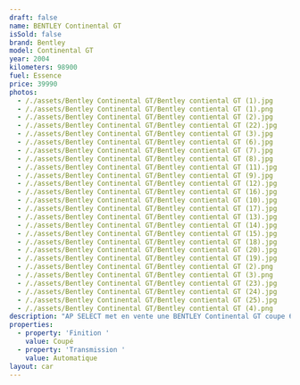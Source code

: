 ```yaml
---
draft: false
name: BENTLEY Continental GT
isSold: false
brand: Bentley
model: Continental GT
year: 2004
kilometers: 98900
fuel: Essence
price: 39990
photos:
  - /./assets/Bentley Continental GT/Bentley contiental GT (1).jpg
  - /./assets/Bentley Continental GT/Bentley contiental GT (1).png
  - /./assets/Bentley Continental GT/Bentley contiental GT (2).jpg
  - /./assets/Bentley Continental GT/Bentley contiental GT (22).jpg
  - /./assets/Bentley Continental GT/Bentley contiental GT (3).jpg
  - /./assets/Bentley Continental GT/Bentley contiental GT (6).jpg
  - /./assets/Bentley Continental GT/Bentley contiental GT (7).jpg
  - /./assets/Bentley Continental GT/Bentley contiental GT (8).jpg
  - /./assets/Bentley Continental GT/Bentley contiental GT (11).jpg
  - /./assets/Bentley Continental GT/Bentley contiental GT (9).jpg
  - /./assets/Bentley Continental GT/Bentley contiental GT (12).jpg
  - /./assets/Bentley Continental GT/Bentley contiental GT (16).jpg
  - /./assets/Bentley Continental GT/Bentley contiental GT (10).jpg
  - /./assets/Bentley Continental GT/Bentley contiental GT (17).jpg
  - /./assets/Bentley Continental GT/Bentley contiental GT (13).jpg
  - /./assets/Bentley Continental GT/Bentley contiental GT (14).jpg
  - /./assets/Bentley Continental GT/Bentley contiental GT (15).jpg
  - /./assets/Bentley Continental GT/Bentley contiental GT (18).jpg
  - /./assets/Bentley Continental GT/Bentley contiental GT (20).jpg
  - /./assets/Bentley Continental GT/Bentley contiental GT (19).jpg
  - /./assets/Bentley Continental GT/Bentley contiental GT (2).png
  - /./assets/Bentley Continental GT/Bentley contiental GT (3).png
  - /./assets/Bentley Continental GT/Bentley contiental GT (23).jpg
  - /./assets/Bentley Continental GT/Bentley contiental GT (24).jpg
  - /./assets/Bentley Continental GT/Bentley contiental GT (25).jpg
  - /./assets/Bentley Continental GT/Bentley contiental GT (4).png
description: "AP SELECT met en vente une BENTLEY Continental GT coupe 6.0 W12 560cv quattro\n\nModèle du 02/2004 avec 99000km\n\nCouleur Cypress gris metallic, intérieur cuir cognac\n\nCarte grise française \U0001F1EB\U0001F1F7\n\nLe véhicule est en parfait état avec carnet complet et historique suivi.\n\nPneus et freins en bon état.\n\nUn nouveau service sera fait pour la vente.\n\nÉquipements et options :\n- Boîte Auto 6\n- Jantes 19 pouces MULLINER\n- Suspensions pneumatique\n- Horloge Breitling\n- Phares Xenons\n- Sellerie cuir\n- Sièges chauffants et ventilés\n- Keyless démarrage sans clés\n- Téléphone d’époque dans l’accoudoir\n- Réglages Lombaires électriques\n- Navigation\n- Affichage multifonctions\n- Climatisation bi zone\n- Éclairage et essuie-glaces automatique\n- Rétroviseurs int / ext Electrochrome\n- Éclairage d’ambiance\n\nDisponible et visible sur RDV pour acheteur sérieux.\n\nRéalisation des démarches d'immatriculation.\n\nAP SELECT c'est des solutions de courtage et conciergerie sur mesure pour profiter librement de sa passion et de son patrimoine.\n\nPrenez le volant, AP SELECT s'occupe du reste."
properties:
  - property: 'Finition '
    value: Coupé
  - property: 'Transmission '
    value: Automatique
layout: car
---
```


